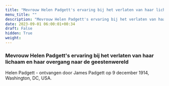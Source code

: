 ```yaml
---
title: "Mevrouw Helen Padgett's ervaring bij het verlaten van haar lichaam en haar overgang naar de geestenwereld"
menu_title: ""
description: "Mevrouw Helen Padgett's ervaring bij het verlaten van haar lichaam en haar overgang naar de geestenwereld"
date: 2023-09-01 06:00:01+00:34
draft: False
hidden: True
weight:
---
```

### Mevrouw Helen Padgett's ervaring bij het verlaten van haar lichaam en haar overgang naar de geestenwereld

Helen Padgett - ontvangen door James Padgett op 9 december 1914, Washington, DC, USA.
